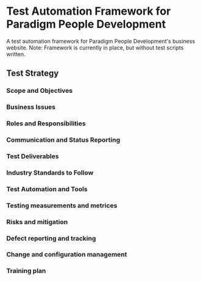 # Test Automation Framework for Paradigm People Development
A test automation framework for Paradigm People Development's business website. Note: Framework is currently in place, but without test scripts written.

## Test Strategy
### Scope and Objectives

### Business Issues

### Roles and Responsibilities

### Communication and Status Reporting

### Test Deliverables

### Industry Standards to Follow

### Test Automation and Tools

### Testing measurements and metrices

### Risks and mitigation

### Defect reporting and tracking

### Change and configuration management

### Training plan
